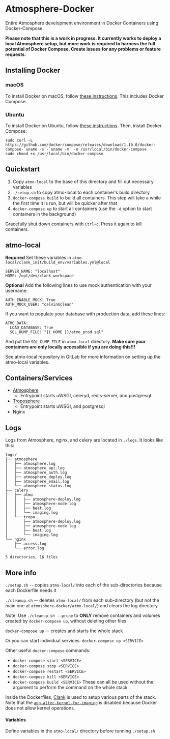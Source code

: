 # Atmosphere-Docker

Entire Atmosphere development environment in Docker Containers using Docker-Compose.

**Please note that this is a work in progress. It currently works to deploy a local Atmosphere setup, but more work is required to harness the full potential of Docker Compose. Create issues for any problems or feature requests.**

## Installing Docker

### macOS
To install Docker on macOS, follow [these instructions](https://store.docker.com/editions/community/docker-ce-desktop-mac). This includes Docker Compose.

### Ubuntu
To install Docker on Ubuntu, follow [these instructions](https://docs.docker.com/install/linux/docker-ce/ubuntu/#install-using-the-repository).
Then, install Docker Compose:
```
sudo curl -L https://github.com/docker/compose/releases/download/1.19.0/docker-compose-`uname -s`-`uname -m` -o /usr/local/bin/docker-compose
sudo chmod +x /usr/local/bin/docker-compose
```

## Quickstart
1. Copy `atmo-local` to the base of this directory and fill out necessary variables
1. `./setup.sh` to copy atmo-local to each container's build directory
1. `docker-compose build` to build all containers. This step will take a while the first time it is run, but will be quicker after that
1. `docker-compose up` to start all containers (use the `-d` option to start containers in the background)

Gracefully shut down containers with `Ctrl+c`. Press it again to kill containers.

## atmo-local

**Required**
Set these variables in `atmo-local/clank_init/build_env/variables.yml@local`
```
SERVER_NAME: "localhost"
HOME: /opt/dev/clank_workspace
```

**Optional**
Add the following lines to use mock authentication with your username:
```
AUTH_ENABLE_MOCK: True
AUTH_MOCK_USER: "calvinmclean"
```

If you want to populate your database with production data, add these lines:
```
ATMO_DATA:
  LOAD_DATABASE: True
  SQL_DUMP_FILE: "{{ HOME }}/atmo_prod.sql"
```
And put the `SQL_DUMP_FILE` in `atmo-local` directory. **Make sure your containers are only locally accessible if you are doing this!!!**

See atmo-local repository in GitLab for more information on setting up the atmo-local variables.

## Containers/Services
- [Atmosphere](https://github.com/cyverse/atmosphere)
  - Entrypoint starts uWSGI, celeryd, redis-server, and postgresql
- [Troposphere](https://github.com/cyverse/troposphere)
  - Entrypoint starts uWSGI, and postgresql
- Nginx

## Logs
Logs from Atmosphere, nginx, and celery are located in `./logs`. It looks like this:
```
logs/
├── atmosphere
│   ├── atmosphere.log
│   ├── atmosphere_api.log
│   ├── atmosphere_auth.log
│   ├── atmosphere_deploy.log
│   ├── atmosphere_email.log
│   └── atmosphere_status.log
├── celery
│   ├── atmo
│   │   ├── atmosphere-deploy.log
│   │   ├── atmosphere-node.log
│   │   ├── beat.log
│   │   └── imaging.log
│   └── tropo
│       ├── atmosphere-deploy.log
│       ├── atmosphere-node.log
│       ├── beat.log
│       └── imaging.log
└── nginx
    ├── access.log
    └── error.log

5 directories, 16 files
```

## More info
`./setup.sh` -- copies `atmo-local/` into each of the sub-directories because each Dockerfile needs it

`./cleanup.sh` -- deletes `atmo-local/` from each sub-directory (but not the main one at `atmosphere-docker/atmo-local/`) and clears the log directory

Note: Use `./cleanup.sh --prune` to **ONLY** remove containers and volumes created by `docker-compose up`, without deleting other files

`docker-compose up` -- creates and starts the whole stack

Or you can start individual services: `docker-compose up <SERVICE>`

Other useful `docker-compose` commands:
  - `docker-compose start <SERVICE>`
  - `docker-compose stop <SERVICE>`
  - `docker-compose restart <SERVICE>`
  - `docker-compose kill <SERVICE>`
  - `docker-compose build <SERVICE>`
  These can all be used without the <SERVICE> argument to perform the command on the whole stack

Inside the Dockerfiles, [Clank](https://github.com/cyverse/clank) is used to setup various parts of the stack. Note that the [`app-alter-kernel-for-imaging`](https://github.com/cyverse/clank/tree/master/roles/app-alter-kernel-for-imaging) is disabled because Docker does not allow kernel operations.

#### Variables

Define variables in the `atmo-local/` directory before running `./setup.sh`
